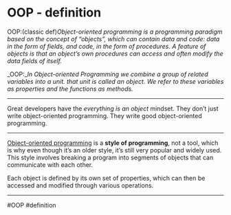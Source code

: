 # OOP - definition
OOP:(classic def)_Object-oriented programming is a programming paradigm based on the concept of “objects”, which can contain data and code: data in the form of fields, and code, in the form of procedures. A feature of objects is that an object’s own procedures can access and often modify the data fields of itself._

_OOP:__In Object-oriented Programming we combine a group of related variables into a unit. that unit is called an object. We refer to these variables as properties and the functions as methods._
***
Great developers have the _everything is an object_ mindset. They don’t just write object-oriented programming. They write good object-oriented programming.
***
[Object-oriented programming](https://www.educative.io/blog/object-oriented-programming) is a **style of programming**, not a tool, which is why even though it’s an older style, it’s still very popular and widely used. This style involves breaking a program into segments of objects that can communicate with each other.

Each object is defined by its own set of properties, which can then be accessed and modified through various operations.
***


#OOP #definition 